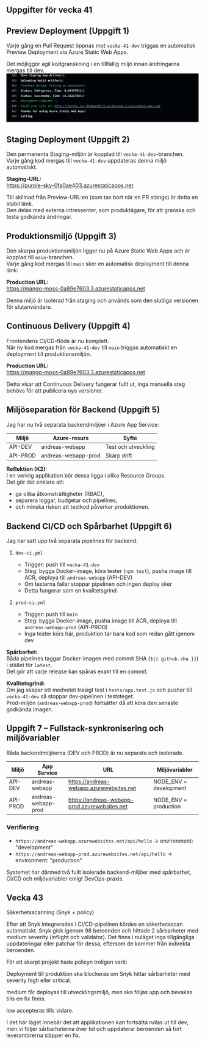 ## Uppgifter för vecka 41
## Preview Deployment (Uppgift 1)

Varje gång en Pull Request öppnas mot `vecka-41-dev` triggas en automatisk Preview Deployment via Azure Static Web Apps.

Det möjliggör agil kodgranskning i en tillfällig miljö innan ändringarna mergas till dev.
![Preview Deployment Screenshot](Uppgift1.png)


## Staging Deployment (Uppgift 2)

Den permanenta Staging-miljön är kopplad till `vecka-41-dev`-branchen.  
Varje gång kod mergas till `vecka-41-dev` uppdateras denna miljö automatiskt.

**Staging-URL:**  
https://purple-sky-0fa0ae403.azurestaticapps.net

Till skillnad från Preview-URL:en (som tas bort när en PR stängs) är detta en stabil länk.  
Den delas med externa intressenter, som produktägare, för att granska och testa godkända ändringar.

## Produktionsmiljö (Uppgift 3)

Den skarpa produktionsmiljön ligger nu på Azure Static Web Apps och är kopplad till `main`-branchen.  
Varje gång kod mergas till `main` sker en automatisk deployment till denna länk:

**Production URL:**  
https://mango-moss-0a89e7603.3.azurestaticapps.net

Denna miljö är isolerad från staging och används som den slutliga versionen för slutanvändare.

## Continuous Delivery (Uppgift 4)

Frontendens CI/CD-flöde är nu komplett.  
När ny kod mergas från `vecka-41-dev` till `main` triggas automatiskt en deployment till produktionsmiljön.

**Production URL:**  
https://mango-moss-0a89e7603.3.azurestaticapps.net

Detta visar att Continuous Delivery fungerar fullt ut, inga manuella steg behövs för att publicera nya versioner.

## Miljöseparation för Backend (Uppgift 5)

Jag har nu två separata backendmiljöer i Azure App Service:

| Miljö | Azure-resurs | Syfte |
|-------|---------------|--------|
| API-DEV | andreas-webapp | Test och utveckling |
| API-PROD | andreas-webapp-prod | Skarp drift |

**Reflektion (K2):**  
I en verklig applikation bör dessa ligga i olika Resource Groups.  
Det gör det enklare att:
- ge olika åtkomsträttigheter (RBAC),
- separera loggar, budgetar och pipelines,
- och minska risken att testkod påverkar produktionen.

## Backend CI/CD och Spårbarhet (Uppgift 6)

Jag har satt upp två separata pipelines för backend:

1. `dev-ci.yml`
   - Trigger: push till `vecka-41-dev`
   - Steg: bygga Docker-image, köra tester (`npm test`), pusha image till ACR, deploya till `andreas-webapp` (API-DEV)
   - Om testerna failar stoppar pipelinen och ingen deploy sker
   - Detta fungerar som en kvalitetsgrind

2. `prod-ci.yml`
   - Trigger: push till `main`
   - Steg: bygga Docker-image, pusha image till ACR, deploya till `andreas-webapp-prod` (API-PROD)
   - Inga tester körs här, produktion tar bara kod som redan gått igenom dev

**Spårbarhet:**  
Båda pipelines taggar Docker-imagen med commit SHA (`${{ github.sha }}`) i stället för `latest`.  
Det gör att varje release kan spåras exakt till en commit.

**Kvalitetsgrind:**  
Om jag skapar ett medvetet trasigt test i `tests/app.test.js` och pushar till `vecka-41-dev` så stoppar dev-pipelinen i teststeget.  
Prod-miljön (`andreas-webapp-prod`) fortsätter då att köra den senaste godkända imagen.

## Uppgift 7 – Fullstack-synkronisering och miljövariabler

Båda backendmiljöerna (DEV och PROD) är nu separata och isolerade.

| Miljö | App Service | URL | Miljövariabler |
|-------|--------------|-----|----------------|
| API-DEV | andreas-webapp | https://andreas-webapp.azurewebsites.net | NODE_ENV = development |
| API-PROD | andreas-webapp-prod | https://andreas-webapp-prod.azurewebsites.net | NODE_ENV = production |

### Verifiering
- `https://andreas-webapp.azurewebsites.net/api/hello` → environment: "development"  
- `https://andreas-webapp-prod.azurewebsites.net/api/hello` → environment: "production"  

Systemet har därmed två fullt isolerade backend-miljöer med spårbarhet, CI/CD och miljövariabler enligt DevOps-praxis.


## Vecka 43 

Säkerhetsscanning (Snyk + policy)

Efter att Snyk integrerades i CI/CD-pipelinen kördes en säkerhetsscan automatiskt.
Snyk gick igenom 98 beroenden och hittade 2 sårbarheter med medium severity (inflight och validator). Det finns i nuläget inga tillgängliga uppdateringar eller patchar för dessa, eftersom de kommer från indirekta beroenden.

För ett skarpt projekt hade policyn troligen varit:

Deployment till produktion ska blockeras om Snyk hittar sårbarheter med severity high eller critical.

medium får deployas till utvecklingsmiljö, men ska följas upp och bevakas tills en fix finns.

low accepteras tills vidare.

I det här läget innebär det att applikationen kan fortsätta rullas ut till dev, men vi följer sårbarheterna över tid och uppdaterar beroenden så fort leverantörerna släpper en fix.